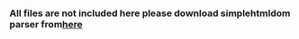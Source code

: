 <h3>All files are not included here please download simplehtmldom parser from<a href="https://simplehtmldom.sourceforge.io/">here</a></h3>
